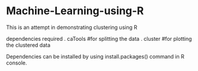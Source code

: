 # Machine-Learning-using-R
This is an attempt in demonstrating clustering using R

dependencies required
. caTools #for splitting the data
. cluster #for plotting the clustered data


Dependencies can be installed by using install.packages(<package-name>) command in R console.
